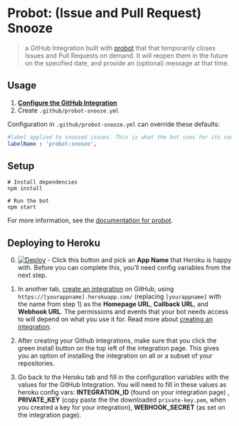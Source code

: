 # Probot: (Issue and Pull Request) Snooze

> a GitHub Integration built with [probot](https://github.com/probot/probot) that that temporarily closes Issues and Pull Requests on demand. It will reopen them in the future on the specified date, and provide an (optional) message at that time.

## Usage
1. **[Configure the GitHub Integration](https://github.com/integration/probot-snooze)**
2. Create `.github/probot-snooze.yml`

Configuration in `.github/probot-snooze.yml` can override these defaults:

```yml
#label applied to snoozed issues. This is what the bot uses for its source of truth
labelName : 'probot:snooze',
```
## Setup

```
# Install dependencies
npm install

# Run the bot
npm start
```

For more information, see the [documentation for probot](https://github.com/probot/probot).

## Deploying to Heroku

0. [![Deploy](https://www.herokucdn.com/deploy/button.svg)](https://heroku.com/deploy) - Click this button and pick an **App Name** that Heroku is happy with. Before you can complete this, you'll need config variables from the next step.

0. In another tab, [create an integration](https://github.com/settings/integrations/new) on GitHub, using `https://[yourappname].herokuapp.com/` (replacing `[yourappname]` with the name from step 1) as the **Homepage URL**, **Callback URL**, and **Webhook URL**. The permissions and events that your bot needs access to will depend on what you use it for. Read more about [creating an integration](https://developer.github.com/early-access/integrations/creating-an-integration/).

0. After creating your Github integrations, make sure that you click the green install button on the top left of the integration page.
This gives you an option of installing the integration on all or a subset of your repositories.

0. Go back to the Heroku tab and fill in the configuration variables with the values for the GitHub Integration. You will need to fill in these values as heroku config vars: **INTEGRATION_ID** (found on your integration page) , **PRIVATE_KEY** (copy paste the the downloaded `private-key.pem`, when you created a key for your integration), **WEBHOOK_SECRET** (as set on the integration page).
